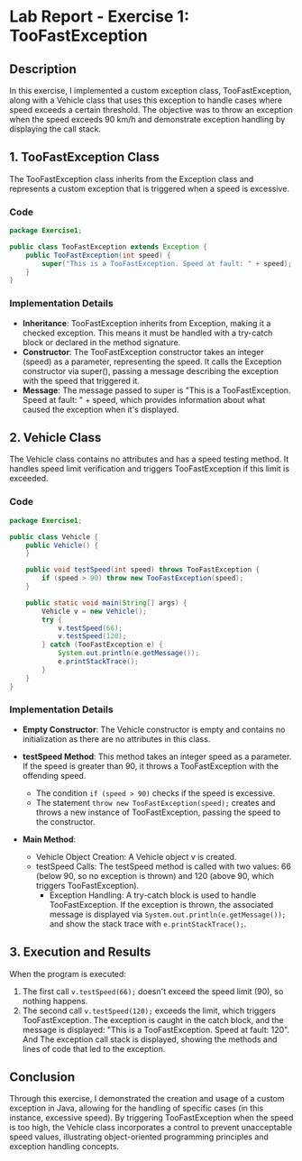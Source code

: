 # Lab Report - Exercise 1: TooFastException

## Description

In this exercise, I implemented a custom exception class, TooFastException, along with a Vehicle class that uses this exception to handle cases where speed exceeds a certain threshold. The objective was to throw an exception when the speed exceeds 90 km/h and demonstrate exception handling by displaying the call stack.

## 1. TooFastException Class

The TooFastException class inherits from the Exception class and represents a custom exception that is triggered when a speed is excessive.

### Code

```java
package Exercise1;

public class TooFastException extends Exception {
    public TooFastException(int speed) {
        super("This is a TooFastException. Speed at fault: " + speed);
    }
}
```

### Implementation Details

* **Inheritance**: TooFastException inherits from Exception, making it a checked exception. This means it must be handled with a try-catch block or declared in the method signature.
* **Constructor**: The TooFastException constructor takes an integer (speed) as a parameter, representing the speed. It calls the Exception constructor via super(), passing a message describing the exception with the speed that triggered it.
* **Message**: The message passed to super is "This is a TooFastException. Speed at fault: " + speed, which provides information about what caused the exception when it's displayed.

## 2. Vehicle Class

The Vehicle class contains no attributes and has a speed testing method. It handles speed limit verification and triggers TooFastException if this limit is exceeded.

### Code

```java
package Exercise1;

public class Vehicle {
    public Vehicle() {
    }

    public void testSpeed(int speed) throws TooFastException {
        if (speed > 90) throw new TooFastException(speed);
    }

    public static void main(String[] args) {
        Vehicle v = new Vehicle();
        try {
            v.testSpeed(66);
            v.testSpeed(120);
        } catch (TooFastException e) {
            System.out.println(e.getMessage());
            e.printStackTrace();
        }
    }
}
```

### Implementation Details

* **Empty Constructor**: The Vehicle constructor is empty and contains no initialization as there are no attributes in this class.

* **testSpeed Method**: This method takes an integer speed as a parameter. If the speed is greater than 90, it throws a TooFastException with the offending speed.
    * The condition `if (speed > 90)` checks if the speed is excessive.
    * The statement `throw new TooFastException(speed);` creates and throws a new instance of TooFastException, passing the speed to the constructor.

* **Main Method**:
    * Vehicle Object Creation: A Vehicle object v is created.
    * testSpeed Calls: The testSpeed method is called with two values: 66 (below 90, so no exception is thrown) and 120 (above 90, which triggers TooFastException).
      * Exception Handling: A try-catch block is used to handle TooFastException. If the exception is thrown, the associated message is displayed via `System.out.println(e.getMessage());` and show the stack trace with `e.printStackTrace();`.

## 3. Execution and Results

When the program is executed:

1. The first call `v.testSpeed(66);` doesn't exceed the speed limit (90), so nothing happens.
2. The second call `v.testSpeed(120);` exceeds the limit, which triggers TooFastException. The exception is caught in the catch block, and the message is displayed: "This is a TooFastException. Speed at fault: 120". And The exception call stack is displayed, showing the methods and lines of code that led to the exception.

## Conclusion

Through this exercise, I demonstrated the creation and usage of a custom exception in Java, allowing for the handling of specific cases (in this instance, excessive speed). By triggering TooFastException when the speed is too high, the Vehicle class incorporates a control to prevent unacceptable speed values, illustrating object-oriented programming principles and exception handling concepts.